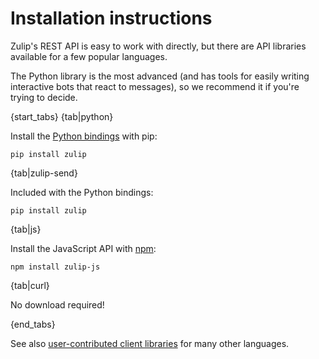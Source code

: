 # Installation instructions

Zulip's REST API is easy to work with directly, but there are API
libraries available for a few popular languages.

The Python library is the most advanced (and has tools for easily
writing interactive bots that react to messages), so we recommend it
if you're trying to decide.

{start_tabs}
{tab|python}

Install the [Python bindings](https://pypi.python.org/pypi/zulip/) with pip:

```
pip install zulip
```

{tab|zulip-send}

Included with the Python bindings:

```
pip install zulip
```

{tab|js}

Install the JavaScript API with [npm](https://www.npmjs.com/package/zulip-js):

```
npm install zulip-js
```

{tab|curl}

No download required!

{end_tabs}

See also [user-contributed client libraries](/api/client-libraries)
for many other languages.
